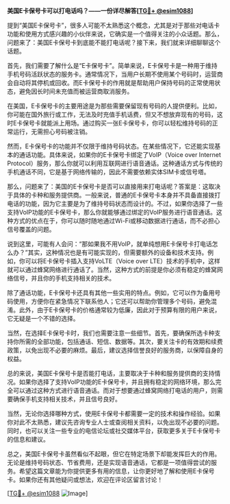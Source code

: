 **美国E卡保号卡可以打电话吗？——一份详尽解答[[TG💪+ @esim1088](https://t.me/s/esim1088)]**

提到“美国E卡保号卡”，很多人可能不太熟悉这个概念，尤其是对于那些对电话卡功能和使用方式感兴趣的小伙伴来说，它确实是一个值得关注的小众话题。那么，问题来了：美国E卡保号卡到底能不能打电话呢？接下来，我们就来详细聊聊这个话题。

首先，我们需要了解什么是“E卡保号卡”。简单来说，E卡保号卡是一种用于维持手机号码活跃状态的服务卡。通常情况下，当用户长期不使用某个号码时，运营商会自动将其停机或回收。而E卡保号卡的作用就是帮助用户保持号码的正常使用状态，避免因长时间未充值而被运营商取消服务。

在美国，E卡保号卡的主要用途是为那些需要保留现有号码的人提供便利。比如，你可能在国外旅行或工作，无法及时充值手机话费，但又不想放弃现有的号码，这时E卡保号卡就能派上用场。通过购买一张E卡保号卡，你可以轻松维持号码的正常运行，无需担心号码被注销。

然而，E卡保号卡的功能并不仅限于维持号码状态。在某些情况下，它还能实现基本的通话功能。具体来说，如果你的E卡保号卡绑定了VoIP（Voice over Internet Protocol）服务，那么你就可以利用互联网进行语音通话。这种通话方式与传统的手机通话不同，它是基于网络传输的，因此不需要依赖实体SIM卡或信号塔。

那么，问题来了：美国的E卡保号卡是否可以直接用来打电话呢？答案是：这取决于具体的卡种和服务提供商。一般来说，普通的E卡保号卡本身并不具备直接拨打电话的功能，因为它主要是为了维持号码状态而设计的。不过，如果你选择了一些支持VoIP功能的E卡保号卡，那么你就能够通过绑定的VoIP服务进行语音通话。这种方式的优点在于，你可以随时随地通过Wi-Fi或移动数据进行通话，而不必担心信号覆盖的问题。

说到这里，可能有人会问：“那如果我不用VoIP，就单纯想用E卡保号卡打电话怎么办？”其实，这种情况也是有可能实现的，但需要额外的设备和技术支持。例如，你可以将E卡保号卡插入支持VoLTE（Voice over LTE）技术的手机中，这样就可以通过蜂窝网络进行通话了。当然，这种方式的前提是你必须有稳定的蜂窝网络信号，并且你的手机支持相关的技术。

除了通话功能，E卡保号卡还具有其他一些实用的特点。例如，它可以作为备用号码使用，方便你在紧急情况下联系他人；它还可以帮助你管理多个号码，避免混淆。此外，由于E卡保号卡的价格通常较为低廉，因此对于预算有限的用户来说，它无疑是一个不错的选择。

当然，在选择E卡保号卡时，我们也需要注意一些细节。首先，要确保所选卡种支持你所需的全部功能，包括通话、短信、数据等。其次，要关注卡的有效期和续费政策，以免出现不必要的麻烦。最后，建议选择信誉良好的服务商，以保障自身的权益。

总的来说，美国E卡保号卡是否能打电话，主要取决于卡种和服务提供商的支持情况。如果你选择了支持VoIP功能的E卡保号卡，并且拥有稳定的网络环境，那么完全可以通过这种方式进行语音通话。而对于想要通过蜂窝网络打电话的用户，则需要确保手机支持相关技术，并且信号良好。

当然，无论你选择哪种方式，使用E卡保号卡都需要一定的技术和操作经验。如果你对此不太熟悉，建议先咨询专业人士或查阅相关资料，以免出现不必要的问题。同时，也可以关注一些专业的电信论坛或社交媒体平台，获取更多关于E卡保号卡的信息和建议。

总之，美国E卡保号卡虽然看似不起眼，但它在特定场景下却能发挥巨大的作用。无论是维持号码状态、节省费用，还是实现语音通话，它都是一项值得尝试的服务。希望这篇文章能为你提供更多有用的信息，让你更好地了解和使用E卡保号卡。如果你还有其他疑问或想法，欢迎在评论区留言讨论！

[[TG💪+ @esim1088](https://t.me/s/esim1088) ![Image](https://i.postimg.cc/4NQfJmqS/Snipaste-2025-05-13-00-14-12.png)]